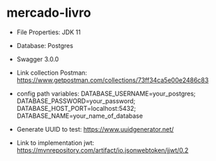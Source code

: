 # mercado-livro

- File Properties: JDK 11

- Database: Postgres

- Swagger 3.0.0

- Link collection Postman:  https://www.getpostman.com/collections/73ff34ca5e00e2486c83

- config path variables:
DATABASE_USERNAME=your_postgres;
DATABASE_PASSWORD=your_password;
DATABASE_HOST_PORT=localhost:5432;
DATABASE_NAME=your_name_of_database

- Generate UUID to test: https://www.uuidgenerator.net/

- Link to implementation jwt: https://mvnrepository.com/artifact/io.jsonwebtoken/jjwt/0.2

